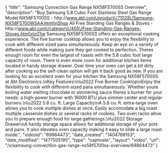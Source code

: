 {
    "title": "Samsung Convection Gas Range NX58F5700SS Overview",
    "description": "Buy Samsung 5.8 Cubic Foot Stainless Steel Gas Range Model NX58F5700SS - http:\/\/www.abt.com\/product\/71028\/Samsung-NX58F5700WSAA.html\nShop All Free Standing Gas Ranges & Stoves - http:\/\/www.abt.com\/category\/405\/Free-Standing-Gas-Ranges-Stoves.html\n\nThe Samsung NX58F5700SS offers an exceptional cooking experience. The five burner cooktop allows you to enjoy the flexibility to cook with different sized pans simultaneously. Keep an eye on a variety of different foods while making sure they get cooked to perfection. Theres enough room for even the largest of roasts with the 5.8 cubic foot large capacity of room. There is even more room for additional kitchen items located in handy storage drawer. Over time your oven can get a bit dirty after cooking so the self-clean option will get it back good as new. If you are looking for an excellent oven for your kitchen the Samsung NX58F5700SS at Abt Electronics.\nKey Features:\n\u2022 Five Burner Cooktop\nEnjoy the flexibility to cook with different-sized pans simultaneously. Whether youre boiling water melting chocolate or simmering sauce theres a burner for your needs: a high-power burner with 16000 BTU plus simmer center and regular burners.\n\u2022 5.8 cu. ft. Large Capacity\nA 5.8 cu. ft. extra-large oven allows you to cook multiple dishes at once. Easily accomodate a big roast multiple casserole dishes or several racks of cookies. Two oven racks allow you to prepare enough food for large gatherings.\n\u2022 Storage Drawer\nA handy storage space allows for additional storage of your pots and pans. It also elevates oven capacity making it easy to slide a large roast inside.",
    "videoid": "69864473",
    "date_created": "1404768153",
    "date_modified": "1477505195",
    "type": "captivate",
    "layout": "video",
    "url": "\/v\/samsung-convection-gas-range-nx58f5700ss-overview\/69864473"
}